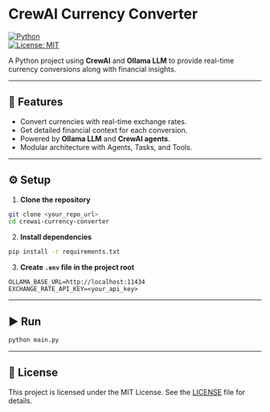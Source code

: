 # CrewAI Currency Converter

[![Python](https://img.shields.io/badge/python-3.13-blue)](https://www.python.org/)  
[![License: MIT](https://img.shields.io/badge/License-MIT-yellow.svg)](https://opensource.org/licenses/MIT)

A Python project using **CrewAI** and **Ollama LLM** to provide real-time currency conversions along with financial insights.

---

## 🚀 Features
- Convert currencies with real-time exchange rates.
- Get detailed financial context for each conversion.
- Powered by **Ollama LLM** and **CrewAI agents**.
- Modular architecture with Agents, Tasks, and Tools.

---

## ⚙️ Setup

1. **Clone the repository**
```bash
git clone <your_repo_url>
cd crewai-currency-converter
````

2. **Install dependencies**

```bash
pip install -r requirements.txt
```

3. **Create `.env` file in the project root**

```
OLLAMA_BASE_URL=http://localhost:11434
EXCHANGE_RATE_API_KEY=<your_api_key>
```

---

## ▶️ Run

```bash
python main.py
```

---

## 📜 License

This project is licensed under the MIT License. See the [LICENSE](LICENSE) file for details.
